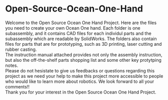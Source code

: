 # Open-Source-Ocean-One-Hand
Welcome to the Open Source Ocean One Hand Project. Here are the files you need to create your own Ocean One hand. Each folder is one subassembly, and it 
contains CAD files for each individul parts and the subassembly which are readable by SolidWorks. The folders also contain files for parts that are 
for prototyping, such as 3D printing, laser cutting and rubber casting. \
The instruction manual attached provides not only the assembly instruction, but also the off-the-shelf parts shopping list and some other key protytping notes. \
Please do not hesistate to give us feedbacks or questions regarding this project as we need your help to make this project more accessible to people who would like to learn more about robotics. 
We look forward to all your comments!! \
Thank you for your interest in the Open Source Ocean One Hand Project.
